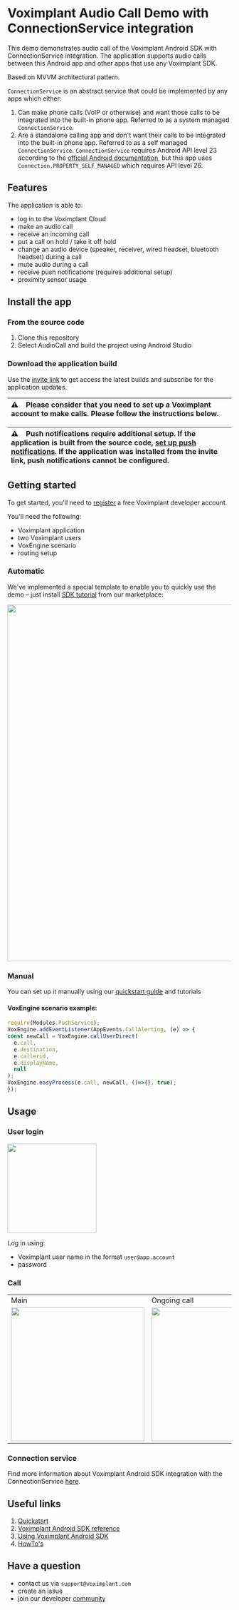 # Voximplant Audio Call Demo with ConnectionService integration

This demo demonstrates audio call of the Voximplant Android SDK with ConnectionService integration. The application supports audio calls between this Android app and other apps that use any Voximplant SDK. 

Based on MVVM architectural pattern.

`ConnectionService` is an abstract service that could be implemented by any apps which either: 
1. Can make phone calls (VoIP or otherwise) and want those calls to be integrated into the built-in phone app. Referred to as a system managed `ConnectionService`.
2. Are a standalone calling app and don't want their calls to be integrated into the built-in phone app. Referred to as a self managed `ConnectionService`.
`ConnectionService` requires Android API level 23 according to the [official Android documentation](https://developer.android.com/reference/android/telecom/ConnectionService), but this app uses `Connection.PROPERTY_SELF_MANAGED` which requires API level 26.

## Features
The application is able to:
- log in to the Voximplant Cloud
- make an audio call
- receive an incoming call
- put a call on hold / take it off hold
- change an audio device (speaker, receiver, wired headset, bluetooth headset) during a call
- mute audio during a call
- receive push notifications (requires additional setup)
- proximity sensor usage

## Install the app

### From the source code

1. Clone this repository
2. Select AudioCall and build the project using Android Studio

### Download the application build

Use the [invite link](https://appdistribution.firebase.dev/i/a22e2c002c4ae0fd) to get access the latest builds and subscribe for the application updates.

| :warning: &nbsp;&nbsp; Please consider that you need to set up a Voximplant account to make calls. Please follow the instructions below. |
| :--- |

| :warning: &nbsp;&nbsp; Push notifications require additional setup. If the application is built from the source code, [set up push notifications](https://voximplant.com/docs/howtos/sdks/push_notifications/android_sdk). If the application was installed from the invite link, push notifications cannot be configured. |
| :--- |

## Getting started
To get started, you'll need to [register](https://voximplant.com) a free Voximplant developer account.

You'll need the following:
- Voximplant application
- two Voximplant users
- VoxEngine scenario
- routing setup

### Automatic
We've implemented a special template to enable you to quickly use the demo – just
install [SDK tutorial](https://manage.voximplant.com/marketplace/sdk_tutorial) from our marketplace:

<img src="../screenshots/market.png" width=800>

### Manual
You can set up it manually using our [quickstart guide](https://voximplant.com/docs/introduction/integration) and tutorials

#### VoxEngine scenario example:
```js
require(Modules.PushService);
VoxEngine.addEventListener(AppEvents.CallAlerting, (e) => {
const newCall = VoxEngine.callUserDirect(
  e.call,
  e.destination,
  e.callerid,
  e.displayName,
  null
);
VoxEngine.easyProcess(e.call, newCall, ()=>{}, true);
});
```

## Usage

### User login
<img src="../screenshots/audiocall_login.png" width=200>

Log in using:
* Voximplant user name in the format `user@app.account`
* password

### Call
<table>
  <tr>
    <td>Main</td>
    <td>Ongoing call</td>
    <td>Incoming call</td>
    <td>Failed call</td>
  </tr>
  <tr>
    <td><img src="../screenshots/audiocall_main.png" width=300></td>
    <td><img src="../screenshots/audiocall_ongoing_call.png" width=300></td>
    <td><img src="../screenshots/audiocall_incoming_call.png" width=300></td>
    <td><img src="../screenshots/audiocall_failed_call.png" width=300></td>
  </tr>
</table>

### Connection service
Find more information about Voximplant Android SDK integration with the ConnectionService [here](ConnectionService.MD).

## Useful links
1. [Quickstart](https://voximplant.com/docs/introduction)
2. [Voximplant Android SDK reference](https://voximplant.com/docs/references/androidsdk)
3. [Using Voximplant Android SDK](https://voximplant.com/docs/references/androidsdk/using-android-sdk)
4. [HowTo's](https://voximplant.com/docs/howtos)

## Have a question
- contact us via `support@voximplant.com`
- create an issue
- join our developer [community](https://discord.gg/sfCbT5u)